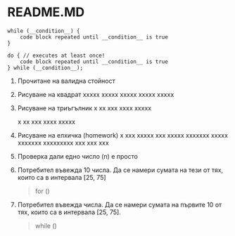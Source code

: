 README.MD
===

```
while (__condition__) {
	code block repeated until __condition__ is true	
}
```

```
do { // executes at least once!
	code block repeated until __condition__ is true	
} while (__condition__);
```

1. Прочитане на валидна стойност

2. Рисуване на квадрат
xxxxx
xxxxx
xxxxx
xxxxx
xxxxx

3. Рисуване на триъгълник
x
xx
xxx
xxxx
xxxxx

    x
   xx
  xxx
 xxxx
xxxxx

4. Рисуване на елхичка (homework)
     x
    xxx
   xxxxx
    xxx
   xxxxx
  xxxxxxx
   xxxxx
  xxxxxxx
 xxxxxxxxx
    xxx
    xxx
    xxx

5. Проверка дали едно число (n) е просто


6. Потребител въвежда 10 числа. Да се намери сумата на тези от тях, които са в интервала [25, 75]
	> for ()

7. Потребител въвежда числа. Да се намери сумата на първите 10 от тях, които са в интервала [25, 75]. 
	> while ()







